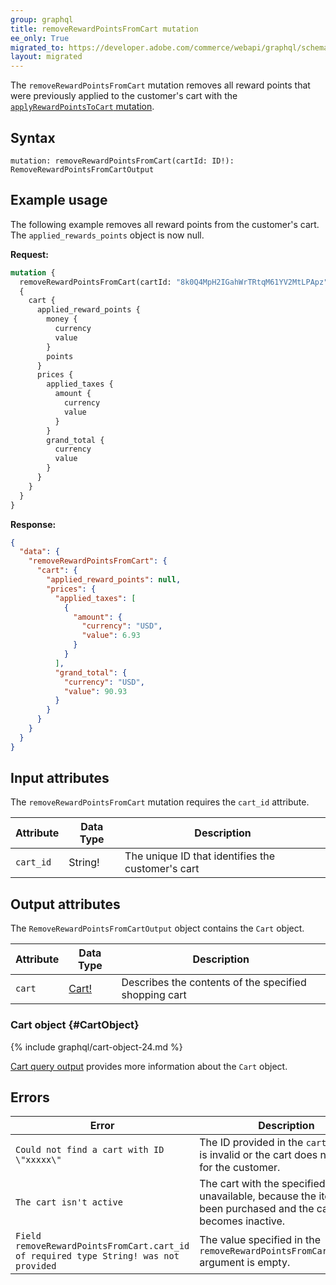 ```yaml
---
group: graphql
title: removeRewardPointsFromCart mutation
ee_only: True
migrated_to: https://developer.adobe.com/commerce/webapi/graphql/schema/cart/mutations/remove-reward-points/
layout: migrated
---
```


The `removeRewardPointsFromCart` mutation removes all reward points that were previously applied to the customer's cart with the [`applyRewardPointsToCart` mutation]({{page.baseurl}}/graphql/mutations/apply-reward-points.html).

## Syntax

`mutation: removeRewardPointsFromCart(cartId: ID!): RemoveRewardPointsFromCartOutput`

## Example usage

The following example removes all reward points from the customer's cart. The `applied_rewards_points` object is now null.

**Request:**

```graphql
mutation {
  removeRewardPointsFromCart(cartId: "8k0Q4MpH2IGahWrTRtqM61YV2MtLPApz")
  {
    cart {
      applied_reward_points {
        money {
          currency
          value
        }
        points
      }
      prices {
        applied_taxes {
          amount {
            currency
            value
          }
        }
        grand_total {
          currency
          value
        }
      }
    }
  }
}
```

**Response:**

```json
{
  "data": {
    "removeRewardPointsFromCart": {
      "cart": {
        "applied_reward_points": null,
        "prices": {
          "applied_taxes": [
            {
              "amount": {
                "currency": "USD",
                "value": 6.93
              }
            }
          ],
          "grand_total": {
            "currency": "USD",
            "value": 90.93
          }
        }
      }
    }
  }
}
```

## Input attributes

The `removeRewardPointsFromCart` mutation requires the `cart_id` attribute.

Attribute | Data Type | Description
--- | --- | ---
`cart_id` | String! | The unique ID that identifies the customer's cart

## Output attributes

The `RemoveRewardPointsFromCartOutput` object contains the `Cart` object.

Attribute |  Data Type | Description
--- | --- | ---
`cart` |[Cart!](#CartObject) | Describes the contents of the specified shopping cart

### Cart object {#CartObject}

 {% include graphql/cart-object-24.md %}

[Cart query output]({{page.baseurl}}/graphql/queries/cart.html#cart-output) provides more information about the `Cart` object.

## Errors

Error | Description
--- | ---
`Could not find a cart with ID \"xxxxx\"` | The ID provided in the `cart_id` field is invalid or the cart does not exist for the customer.
`The cart isn't active` | The cart with the specified cart ID is unavailable, because the items have been purchased and the cart ID becomes inactive.
`Field removeRewardPointsFromCart.cart_id of required type String! was not provided` | The value specified in the `removeRewardPointsFromCart.cart_id` argument is empty.
